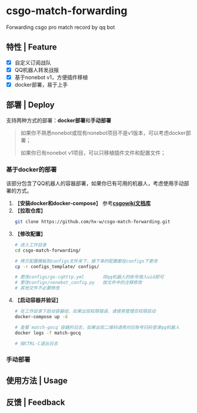 # csgo-match-forwarding
Forwarding csgo pro match record by qq bot


## 特性 | Feature

- [x] 自定义订阅战队
- [x] QQ机器人转发战报
- [x] 基于nonebot v1，方便插件移植
- [x] docker部署，易于上手

## 部署 | Deploy

支持两种方式的部署：**docker部署**和**手动部署**

> 如果你不熟悉nonebot或现有nonebot项目不是v1版本，可以考虑docker部署；
> 
> 如果你已有nonebot v1项目，可以只移植插件文件和配置文件；

### 基于docker的部署

该部分包含了QQ机器人的容器部署，如果你已有可用的机器人，考虑使用手动部署的方式。

1. 【**安装docker和docker-compose**】 参考[**csgowiki文档库**](https://docs.csgowiki.top/message-channel/quick_start/#%E5%AE%89%E8%A3%85docker%E5%92%8Cdocker-compose)
2. 【**拉取仓库**】 
    ```bash
    git clone https://github.com/hx-w/csgo-match-forwarding.git
    ```
3. 【**修改配置**】
    ```bash
    # 进入工作目录
    cd csgo-match-forwarding/

    # 拷贝配置模板到configs文件夹下，接下来的配置都在configs下更改
    cp -r configs_template/ configs/

    # 更改configs/go-cqhttp.yml       将qq机器人的账号填入uid即可
    # 更改configs/nonebot_config.py   按文件中的注释修改
    # 其他文件不必要修改
    ```
4. 【**启动容器并验证**】
    ```bash
    # 在工作目录下启动容器组，如果出现权限错误，请使用管理员权限启动
    docker-compose up -d

    # 查看`match-gocq`容器的日志，如果出现二维码请用对应账号扫码登录qq机器人
    docker logs -f match-gocq

    # 按CTRL-C退出日志
    ```


### 手动部署

## 使用方法 | Usage

## 反馈 | Feedback